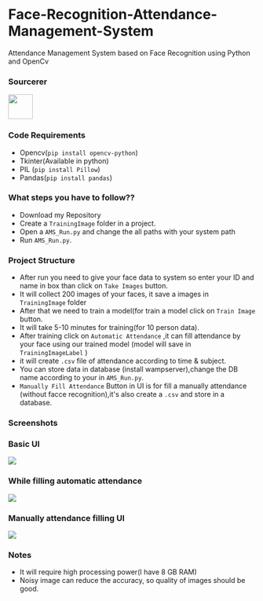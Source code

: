 # Face-Recognition-Attendance-Management-System
Attendance Management System based on Face Recognition using Python  and OpenCv  

### Sourcerer
<img src="https://github.com/vishal8359.png" height="50px" width="50px" alt=""/>

### Code Requirements
- Opencv(`pip install opencv-python`)
- Tkinter(Available in python)
- PIL (`pip install Pillow`)
- Pandas(`pip install pandas`)

### What steps you have to follow??
- Download my Repository 
- Create a `TrainingImage` folder in a project.
- Open a `AMS_Run.py` and change the all paths with your system path
- Run `AMS_Run.py`.

### Project Structure

- After run you need to give your face data to system so enter your ID and name in box than click on `Take Images` button.
- It will collect 200 images of your faces, it save a images in `TrainingImage` folder
- After that we need to train a model(for train a model click on `Train Image` button.
- It will take 5-10 minutes for training(for 10 person data).
- After training click on `Automatic Attendance` ,it can fill attendance by your face using our trained model (model will save in `TrainingImageLabel` )
- it will create `.csv` file of attendance according to time & subject.
- You can store data in database (install wampserver),change the DB name according to your in `AMS_Run.py`.
- `Manually Fill Attendance` Button in UI is for fill a manually attendance (without facce recognition),it's also create a `.csv` and store in a database.

### Screenshots

### Basic UI
<img src="https://github.com/Pragya9ps/Face-Recognition-Attendance-System/blob/main/Screenshot%20(31).png">

### While filling automatic attendance
<img src="https://github.com/Pragya9ps/Face-Recognition-Attendance-System/blob/main/Screenshot%20(38).png">

### Manually attendance filling UI
<img src="https://github.com/Pragya9ps/Face-Recognition-Attendance-System/blob/main/Screenshot%20(35).png">

### Notes
- It will require high processing power(I have 8 GB RAM)
- Noisy image can reduce the accuracy, so quality of images should be good.


